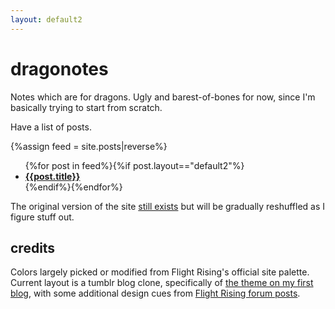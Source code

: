 ```yaml
---
layout: default2
---
```

# dragonotes

Notes which are for dragons. Ugly and barest-of-bones for now, since I'm basically trying to start from scratch.

Have a list of posts.

{%assign feed = site.posts|reverse%}
<ul>{%for post in feed%}{%if post.layout=="default2"%}
	<li><b><a href="{%include url.html%}/{{post.url}}">{{post.title}}</a></b></li>
{%endif%}{%endfor%}</ul>

The original version of the site [still exists](v1) but will be gradually reshuffled as I figure stuff out.

## credits
Colors largely picked or modified from Flight Rising's official site palette. Current layout is a tumblr blog clone, specifically of [the theme on my first blog](https://archaeoraptor-archive.tumblr.com/post/127184518325/permafrostimpaler-dohmalores-theme-i-had-a), with some additional design cues from [Flight Rising forum posts](https://www1.flightrising.com/forums).